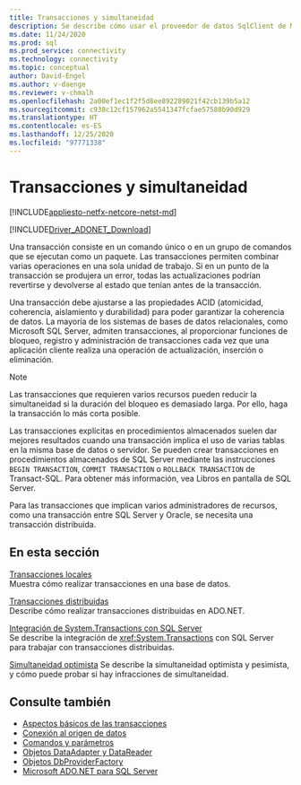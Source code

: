 ```yaml
---
title: Transacciones y simultaneidad
description: Se describe cómo usar el proveedor de datos SqlClient de Microsoft para SQL Server con transacciones y simultaneidad.
ms.date: 11/24/2020
ms.prod: sql
ms.prod_service: connectivity
ms.technology: connectivity
ms.topic: conceptual
author: David-Engel
ms.author: v-daenge
ms.reviewer: v-chmalh
ms.openlocfilehash: 2a00ef1ec1f2f5d8ee892289021f42cb139b5a12
ms.sourcegitcommit: c938c12cf157962a5541347fcfae57588b90d929
ms.translationtype: HT
ms.contentlocale: es-ES
ms.lasthandoff: 12/25/2020
ms.locfileid: "97771338"
---
```

# <a name="transactions-and-concurrency"></a>Transacciones y simultaneidad

[!INCLUDE[appliesto-netfx-netcore-netst-md](../../includes/appliesto-netfx-netcore-netst-md.md)]

[!INCLUDE[Driver_ADONET_Download](../../includes/driver_adonet_download.md)]

Una transacción consiste en un comando único o en un grupo de comandos que se ejecutan como un paquete. Las transacciones permiten combinar varias operaciones en una sola unidad de trabajo. Si en un punto de la transacción se produjera un error, todas las actualizaciones podrían revertirse y devolverse al estado que tenían antes de la transacción.

Una transacción debe ajustarse a las propiedades ACID (atomicidad, coherencia, aislamiento y durabilidad) para poder garantizar la coherencia de datos. La mayoría de los sistemas de bases de datos relacionales, como Microsoft SQL Server, admiten transacciones, al proporcionar funciones de bloqueo, registro y administración de transacciones cada vez que una aplicación cliente realiza una operación de actualización, inserción o eliminación.

> [!NOTE]
> Las transacciones que requieren varios recursos pueden reducir la simultaneidad si la duración del bloqueo es demasiado larga. Por ello, haga la transacción lo más corta posible.  

Las transacciones explícitas en procedimientos almacenados suelen dar mejores resultados cuando una transacción implica el uso de varias tablas en la misma base de datos o servidor. Se pueden crear transacciones en procedimientos almacenados de SQL Server mediante las instrucciones `BEGIN TRANSACTION`, `COMMIT TRANSACTION` o `ROLLBACK TRANSACTION` de Transact-SQL. Para obtener más información, vea Libros en pantalla de SQL Server.

Para las transacciones que implican varios administradores de recursos, como una transacción entre SQL Server y Oracle, se necesita una transacción distribuida.

## <a name="in-this-section"></a>En esta sección

[Transacciones locales](local-transactions.md)  
Muestra cómo realizar transacciones en una base de datos.  
  
[Transacciones distribuidas](distributed-transactions.md)  
Describe cómo realizar transacciones distribuidas en ADO.NET.  
  
[Integración de System.Transactions con SQL Server](system-transactions-integration-with-sql-server.md)  
Se describe la integración de <xref:System.Transactions> con SQL Server para trabajar con transacciones distribuidas.  
  
[Simultaneidad optimista](optimistic-concurrency.md) Se describe la simultaneidad optimista y pesimista, y cómo puede probar si hay infracciones de simultaneidad.  

## <a name="see-also"></a>Consulte también

- [Aspectos básicos de las transacciones](/dotnet/framework/data/transactions/transaction-fundamentals)
- [Conexión al origen de datos](connecting-to-data-source.md)
- [Comandos y parámetros](commands-parameters.md)
- [Objetos DataAdapter y DataReader](dataadapters-datareaders.md)
- [Objetos DbProviderFactory](dbproviderfactories.md)
- [Microsoft ADO.NET para SQL Server](microsoft-ado-net-sql-server.md)

